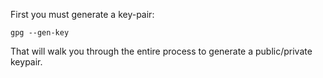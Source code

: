 
First you must generate a key-pair:

	gpg --gen-key

That will walk you through the entire process to generate a
public/private keypair.
